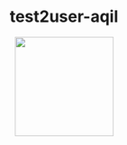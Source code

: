 
<header>
  <h1>test2user-aqil</h1>
  
  <section>
    <a href="https://lumaypublicidade.com/#contato">
      <img height="175vw" alt="" src="https://github-readme-stats.vercel.app/api?username=test2user-aqil&show_icons=true&theme=ocean_dark&include_all_commits=true&count_private=true"/>

  </section>


</header>
